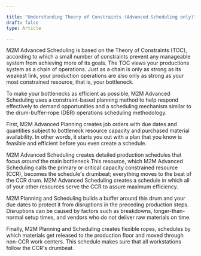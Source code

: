 ```yaml
---

title: "Understanding Theory of Constraints (Advanced Scheduling only)"
draft: false
type: Article

---
```


M2M Advanced Scheduling is based on the Theory of Constraints (TOC), according to which a small number of constraints prevent any manageable system from achieving more of its goals. The TOC views your productions system as a chain of operations. Just as a chain is only as strong as its weakest link, your production operations are also only as strong as your most constrained resource, that is, your bottleneck.

To make your bottlenecks as efficient as possible, M2M Advanced Scheduling uses a constraint-based planning method to help respond effectively to demand opportunities and a scheduling mechanism similar to the drum-buffer-rope (DBR) operations scheduling methodology.

First, M2M Advanced Planning creates job orders with due dates and quantities subject to bottleneck resource capacity and purchased material availability. In other words, it starts you out with a plan that you know is feasible and efficient before you even create a schedule.

M2M Advanced Scheduling creates detailed production schedules that focus *around* the main bottleneck.This resource, which M2M Advanced Scheduling calls the primary or critical capacity constrained resource (CCR), becomes the schedule's drumbeat; everything moves to the beat of the CCR drum. M2M Advanced Scheduling creates a schedule in which all of your other resources serve the CCR to assure maximum efficiency.

M2M Planning and Scheduling builds a buffer around this drum and your due dates to protect it from disruptions in the preceding production steps. Disruptions can be caused by factors such as breakdowns, longer-than-normal setup times, and vendors who do not deliver raw materials on time.

Finally, M2M Planning and Scheduling creates flexible ropes, schedules by which materials get released to the production floor and moved through non-CCR work centers. This schedule makes sure that all workstations follow the CCR's drumbeat.

​